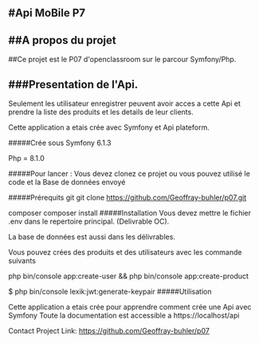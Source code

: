 #Api MoBile P7
---
##A propos du projet
---
##Ce projet est le P07 d'openclassroom sur le parcour Symfony/Php.

###Presentation de l'Api.
---
Seulement les utilisateur enregistrer peuvent avoir acces a cette Api et prendre la liste des produits et les details de leur clients.

Cette application a etais crée avec Symfony et Api plateform.

#####Crée sous
Symfony 6.1.3

Php = 8.1.0

#####Pour lancer :
Vous devez clonez ce projet ou vous pouvez utilisé le code et la Base de données envoyé

#####Prérequits
git
git clone https://github.com/Geoffray-buhler/p07.git

composer
composer install
#####Installation
Vous devez mettre le fichier .env dans le repertoire principal. (Delivrable OC).

La base de données est aussi dans les délivrables.

Vous pouvez crées des produits et des utilisateurs avec les commande suivants

php bin/console app:create-user && php bin/console app:create-product

$ php bin/console lexik:jwt:generate-keypair
#####Utilisation

Cette application a etais crée pour apprendre comment crée une Api avec Symfony
Toute la documentation est accessible a https://localhost/api

Contact
Project Link: https://github.com/Geoffray-buhler/p07